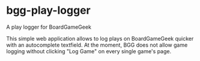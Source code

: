 # bgg-play-logger
A play logger for BoardGameGeek

This simple web application allows to log plays on BoardGameGeek quicker with an autocomplete textfield.
At the moment, BGG does not allow game logging without clicking "Log Game" on every single game's page.

